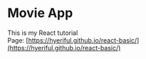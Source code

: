 # Movie App
This is my React tutorial<br />
Page: [https://hyeriful.github.io/react-basic/](https://hyeriful.github.io/react-basic/)
